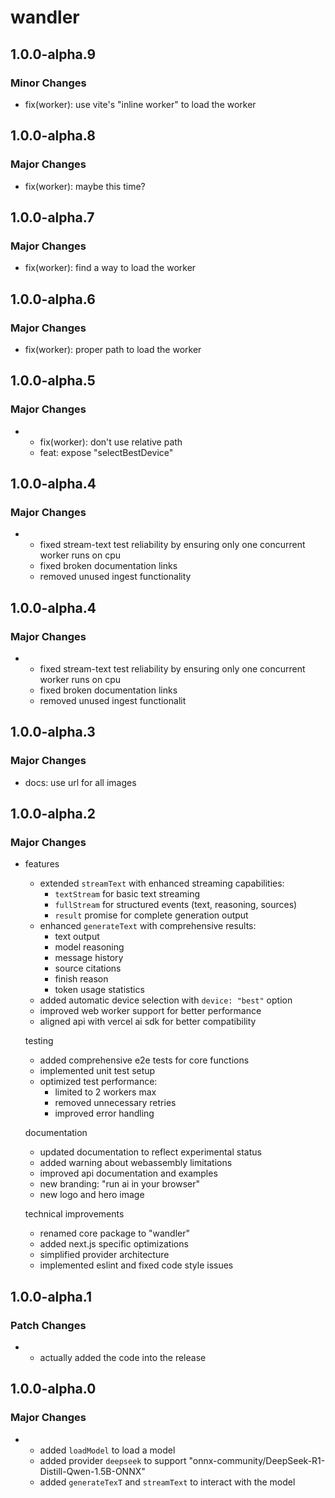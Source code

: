 # wandler

## 1.0.0-alpha.9

### Minor Changes

- fix(worker): use vite's "inline worker" to load the worker

## 1.0.0-alpha.8

### Major Changes

- fix(worker): maybe this time?

## 1.0.0-alpha.7

### Major Changes

- fix(worker): find a way to load the worker

## 1.0.0-alpha.6

### Major Changes

- fix(worker): proper path to load the worker

## 1.0.0-alpha.5

### Major Changes

- - fix(worker): don't use relative path
  - feat: expose "selectBestDevice"

## 1.0.0-alpha.4

### Major Changes

- - fixed stream-text test reliability by ensuring only one concurrent worker runs on cpu
  - fixed broken documentation links
  - removed unused ingest functionality

## 1.0.0-alpha.4

### Major Changes

- - fixed stream-text test reliability by ensuring only one concurrent worker runs on cpu
  - fixed broken documentation links
  - removed unused ingest functionalit

## 1.0.0-alpha.3

### Major Changes

- docs: use url for all images

## 1.0.0-alpha.2

### Major Changes

- features

  - extended `streamText` with enhanced streaming capabilities:
    - `textStream` for basic text streaming
    - `fullStream` for structured events (text, reasoning, sources)
    - `result` promise for complete generation output
  - enhanced `generateText` with comprehensive results:
    - text output
    - model reasoning
    - message history
    - source citations
    - finish reason
    - token usage statistics
  - added automatic device selection with `device: "best"` option
  - improved web worker support for better performance
  - aligned api with vercel ai sdk for better compatibility

  testing

  - added comprehensive e2e tests for core functions
  - implemented unit test setup
  - optimized test performance:
    - limited to 2 workers max
    - removed unnecessary retries
    - improved error handling

  documentation

  - updated documentation to reflect experimental status
  - added warning about webassembly limitations
  - improved api documentation and examples
  - new branding: "run ai in your browser"
  - new logo and hero image

  technical improvements

  - renamed core package to "wandler"
  - added next.js specific optimizations
  - simplified provider architecture
  - implemented eslint and fixed code style issues

## 1.0.0-alpha.1

### Patch Changes

- - actually added the code into the release

## 1.0.0-alpha.0

### Major Changes

- - added `loadModel` to load a model
  - added provider `deepseek` to support "onnx-community/DeepSeek-R1-Distill-Qwen-1.5B-ONNX"
  - added `generateTexT` and `streamText` to interact with the model
